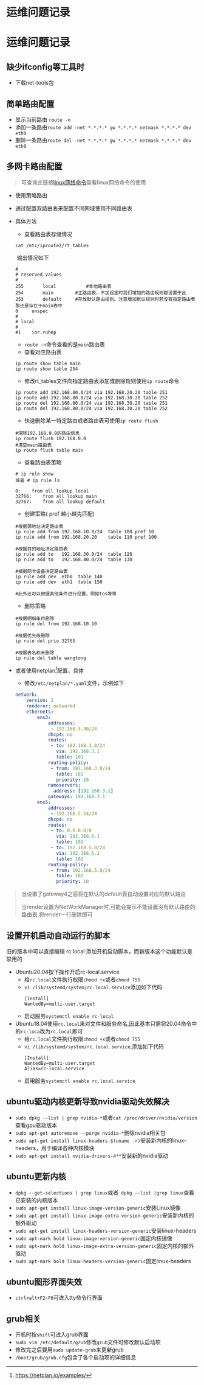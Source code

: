 # 运维问题记录

# 运维问题记录
## 缺少ifconfig等工具时
* 下载net-tools包
## 简单路由配置
* 显示当前路由 `route -n`
* 添加一条路由`route add -net *.*.*.* gw *.*.*.* netmask *.*.*.* dev eth0`
* 删除一条路由`route del -net *.*.*.* gw *.*.*.* netmask *.*.*.* dev eth0`

## 多网卡路由配置
> 可查询此链接[linux网络命令](http://linux-ip.net/html/index.html)查看linux网络命令的使用

* 使用策略路由

* 通过配置双路由表来配置不同网域使用不同路由表

* 具体方法

  * 查看路由表存储情况


  ```shell
  cat /etc/iproute2/rt_tables
  ```

  ​		输出情况如下

  ```
  #
  # reserved values
  #
  255		local		    #本地路由表
  254		main		#主路由表，不加设定时我们增加的路由规则都设置于此
  253		default		#存放默认路由规则。注意增加默认规则时若没有指定路由表那还是存在于main表中
  0		unspec
  #
  # local
  #
  #1	inr.ruhep
  ```

  * `route -n`命令查看的是`main`路由表
  * 查看对应路由表

  ```shell
  ip route show table main
  ip route show table 254
  ```

  * 修改rt_tables文件向指定路由表添加或删除规则使用`ip route`命令

  ```shell
  ip route add 192.168.80.0/24 via 192.168.20.20 table 251 
  ip route add 192.168.80.0/24 via 192.168.30.20 table 252
  ip route del 192.168.80.0/24 via 192.168.30.20 table 251
  ip route del 192.168.80.0/24 via 192.168.30.20 table 252
  ```
  * 快速删除某一特定路由或者路由表可使用`ip route flush`

  ```shell
  #清除192.168.0.0的路由信息
  ip route flush 192.168.0.0
  #清空main路由表 
  ip route flush table main 
  ```
  * 查看路由表策略

  ```shell
  # ip rule show
  或者 # ip rule ls
  ```

  ```
  0:	from all lookup local 
  32766:	from all lookup main 
  32767:	from all lookup default
  ```

  * 创建策略( pref 越小越先匹配)

  ```shell
  #根据源地址决定路由表
  ip rule add from 192.168.10.0/24  table 100 pref 10
  ip rule add from 192.168.20.20    table 110 pref 100
  
  #根据目的地址决定路由表
  ip rule add to   192.168.30.0/24  table 120
  ip rule add to   192.168.40.0/24  table 130
  
  #根据网卡设备决定路由表
  ip rule add dev  eth0  table 140
  ip rule add dev  eth1  table 150
  
  #此外还可以根据其他条件进行设置，例如tos等等
  ```

  * 删除策略

  ```shell
  #根据明细条目删除
  ip rule del from 192.168.10.10
  
  #根据优先级删除
  ip rule del prio 32765
  
  #根据表名称来删除
  ip rule del table wangtong
  ```

* 或者使用netplan[^参考链接]配置，具体

  * 修改`/etc/netplan/*.yaml`文件，示例如下

  ```yaml
  network:
      version: 2
      renderer: networkd
      ethernets:
          ens3:
              addresses:
               - 192.168.3.30/24
              dhcp4: no
              routes:
               - to: 192.168.3.0/24
                 via: 192.168.3.1
                 table: 101
              routing-policy:
               - from: 192.168.3.0/24
                 table: 101
                 priority: 10
              nameservers: 
                address: [192.168.3.1]
              gateway4: 192.168.3.1
          ens5:
              addresses:
               - 192.168.5.24/24
              dhcp4: no
              routes:
               - to: 0.0.0.0/0
                 via: 192.168.5.1
                 table: 102
               - to: 192.168.5.0/24
                 via: 192.168.5.1
                 table: 102
              routing-policy:
               - from: 192.168.5.0/24
                 table: 102
                 priority: 10
  ```

> 当设置了gateway4之后将在默认的default表自动设置对应的默认路由
> 
> 当render设置为NetWorkManager时,可能会提示不能设置没有默认路由的路由表,将render一行删除即可
  
## 设置开机启动自动运行的脚本
旧的版本中可以直接编辑 rc.local 添加开机启动脚本，而新版本这个功能默认是禁用的
* Ubuntu20.04按下操作开启rc-local.service
  * 给`rc.local`文件执行权限`chmod +x`或者`chmod 755`
  * `vi /lib/systemd/system/rc-local.service`添加如下代码
    ```shell
    [Install]
    WantedBy=multi-user.target
    ```
  * 启动服务`systemctl enable rc-local`
* Ubuntu18.04使用`rc.local`来对文件和服务命名,因此基本只需将20.04命令中的`rc-loca`改为`rc.local`即可
  * 给`rc.local`文件执行权限`chmod +x`或者`chmod 755`
  * `vi /lib/systemd/system/rc.local.service`,添加如下代码
    ```shell
    [Install]
    WantedBy=multi-user.target
    Alias=rc-local.service
    ```
  * 启用服务`systemctl enable rc.local.service` 
## ubuntu驱动内核更新导致nvidia驱动失效解决
* `sudo dpkg --list | grep nvidia-*`或者`cat /proc/driver/nvidia/version`查看gpu驱动版本
* `sudo apt-get autoremove --purge nvidia-*`删除nvidia相关包
* `sudo apt-get install linux-headers-$(uname -r)`安装新内核的linux-headers，用于编译各种内核模块
* `sudo apt-get install nvidia-drivers-4**`安装新的nvidia驱动

## ubuntu更新内核
* `dpkg --get-selections | grep linux`或者` dpkg --list |grep linux`查看已安装的内核版本
* `sudo apt-get install linux-image-version-generic`安装Linux镜像
* `sudo apt-get install linux-image-extra-version-generic`安装新内核的额外驱动
* `sudo apt-get install linux-headers-version-generic`安装linux-headers
* `sudo apt-mark hold linux-image-version-generic`固定内核镜像
* `sudo apt-mark hold linux-image-extra-version-generic`固定内核的额外驱动
* `sudo apt-mark hold linux-headers-version-generic`固定linux-headers

## ubuntu图形界面失效
* `ctrl+alt+F2~F6`可进入tty命令行界面

## grub相关
* 开机时按`shift`可进入grub界面
* `sudo vim /etc/default/grub`修改`grub`文件可修改默认启动项
* 修改完之后要用`sudo update-grub`来更新grub
* ` /boot/grub/grub.cfg `包含了各个启动项的详细信息
[^参考链接]:https://netplan.io/examples/

